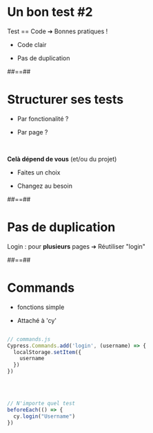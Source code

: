 # Un bon test #2

Test == Code
➔ Bonnes pratiques !

 * Code clair 
  
 * Pas de duplication

##==##

# Structurer ses tests

 * Par fonctionalité ? 

 * Par page ? 

<br/>

__Celà dépend de vous__ (et/ou du projet)  

 * Faites un choix

 * Changez au besoin

##==##

# Pas de duplication 

Login : pour __plusieurs__ pages
➔ Réutiliser "login"

##==##

# Commands

 * fonctions simple

 * Attaché à 'cy'


```js

// commands.js
Cypress.Commands.add('login', (username) => {
  localStorage.setItem({
    username
  })
})


```

<br/>

```js

// N'importe quel test
beforeEach(() => {
  cy.login("Username")
})


```

